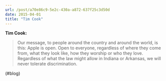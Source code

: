 ```yaml
---
url: /post/a70e86c9-5e2c-430a-a872-637f25c3d50d
date: 2015-04-01
title: "Tim Cook"
---
```


**Tim Cook:**



> Our message, to people around the country and around the world, is this: Apple is open. Open to everyone, regardless of where they come from, what they look like, how they worship or who they love. Regardless of what the law might allow in Indiana or Arkansas, we will never tolerate discrimination. 



(#blog)